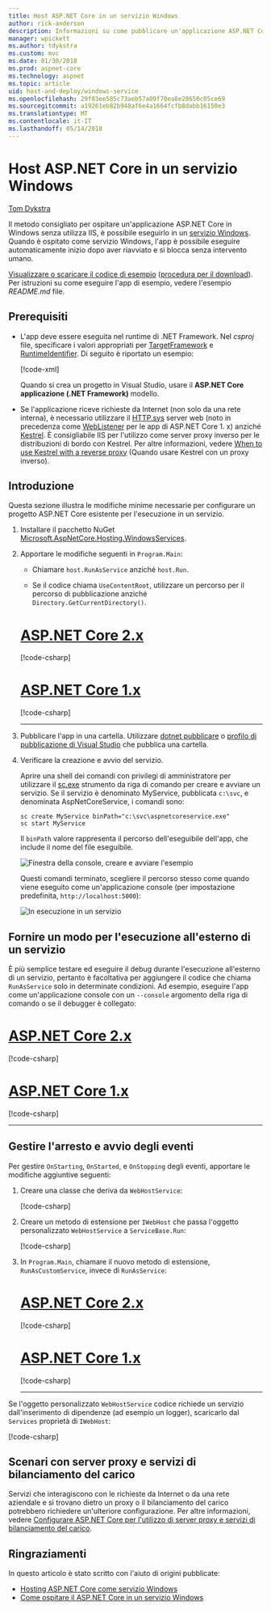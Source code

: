 ```yaml
---
title: Host ASP.NET Core in un servizio Windows
author: rick-anderson
description: Informazioni su come pubblicare un'applicazione ASP.NET Core in un servizio Windows.
manager: wpickett
ms.author: tdykstra
ms.custom: mvc
ms.date: 01/30/2018
ms.prod: aspnet-core
ms.technology: aspnet
ms.topic: article
uid: host-and-deploy/windows-service
ms.openlocfilehash: 29f83ee585c73aeb57a09f70ea8e28650c05ce69
ms.sourcegitcommit: a19261eb82b948af6e4a1664fcfb8dabb16150e3
ms.translationtype: MT
ms.contentlocale: it-IT
ms.lasthandoff: 05/14/2018
---
```

# <a name="host-aspnet-core-in-a-windows-service"></a>Host ASP.NET Core in un servizio Windows

[Tom Dykstra](https://github.com/tdykstra)

Il metodo consigliato per ospitare un'applicazione ASP.NET Core in Windows senza utilizza IIS, è possibile eseguirlo in un [servizio Windows](/dotnet/framework/windows-services/introduction-to-windows-service-applications). Quando è ospitato come servizio Windows, l'app è possibile eseguire automaticamente inizio dopo aver riavviato e si blocca senza intervento umano.

[Visualizzare o scaricare il codice di esempio](https://github.com/aspnet/Docs/tree/master/aspnetcore/host-and-deploy/windows-service/sample) ([procedura per il download](xref:tutorials/index#how-to-download-a-sample)). Per istruzioni su come eseguire l'app di esempio, vedere l'esempio *README.md* file.

## <a name="prerequisites"></a>Prerequisiti

* L'app deve essere eseguita nel runtime di .NET Framework. Nel *csproj* file, specificare i valori appropriati per [TargetFramework](/nuget/schema/target-frameworks) e [RuntimeIdentifier](/dotnet/articles/core/rid-catalog). Di seguito è riportato un esempio:

  [!code-xml[](windows-service/sample/AspNetCoreService.csproj?range=3-6)]

  Quando si crea un progetto in Visual Studio, usare il **ASP.NET Core applicazione (.NET Framework)** modello.

* Se l'applicazione riceve richieste da Internet (non solo da una rete interna), è necessario utilizzare il [HTTP.sys](xref:fundamentals/servers/httpsys) server web (noto in precedenza come [WebListener](xref:fundamentals/servers/weblistener) per le app di ASP.NET Core 1. x) anziché [Kestrel](xref:fundamentals/servers/kestrel). È consigliabile IIS per l'utilizzo come server proxy inverso per le distribuzioni di bordo con Kestrel. Per altre informazioni, vedere [When to use Kestrel with a reverse proxy](xref:fundamentals/servers/kestrel#when-to-use-kestrel-with-a-reverse-proxy) (Quando usare Kestrel con un proxy inverso).

## <a name="get-started"></a>Introduzione

Questa sezione illustra le modifiche minime necessarie per configurare un progetto ASP.NET Core esistente per l'esecuzione in un servizio.

1. Installare il pacchetto NuGet [Microsoft.AspNetCore.Hosting.WindowsServices](https://www.nuget.org/packages/Microsoft.AspNetCore.Hosting.WindowsServices/).

2. Apportare le modifiche seguenti in `Program.Main`:

   * Chiamare `host.RunAsService` anziché `host.Run`.

   * Se il codice chiama `UseContentRoot`, utilizzare un percorso per il percorso di pubblicazione anziché `Directory.GetCurrentDirectory()`.

   # <a name="aspnet-core-2xtabaspnetcore2x"></a>[ASP.NET Core 2.x](#tab/aspnetcore2x/)

   [!code-csharp[](windows-service/sample/Program.cs?name=ServiceOnly&highlight=3-4,7,12)]

   # <a name="aspnet-core-1xtabaspnetcore1x"></a>[ASP.NET Core 1.x](#tab/aspnetcore1x/)

   [!code-csharp[](windows-service/sample_snapshot/Program.cs?name=ServiceOnly&highlight=3-4,8,14)]

   ---

3. Pubblicare l'app in una cartella. Utilizzare [dotnet pubblicare](/dotnet/articles/core/tools/dotnet-publish) o [profilo di pubblicazione di Visual Studio](xref:host-and-deploy/visual-studio-publish-profiles) che pubblica una cartella.

4. Verificare la creazione e avvio del servizio.

   Aprire una shell dei comandi con privilegi di amministratore per utilizzare il [sc.exe](https://technet.microsoft.com/library/bb490995) strumento da riga di comando per creare e avviare un servizio. Se il servizio è denominato MyService, pubblicata `c:\svc`, e denominata AspNetCoreService, i comandi sono:

   ```console
   sc create MyService binPath="c:\svc\aspnetcoreservice.exe"
   sc start MyService
   ```

   Il `binPath` valore rappresenta il percorso dell'eseguibile dell'app, che include il nome del file eseguibile.

   ![Finestra della console, creare e avviare l'esempio](windows-service/_static/create-start.png)

   Questi comandi terminato, scegliere il percorso stesso come quando viene eseguito come un'applicazione console (per impostazione predefinita, `http://localhost:5000`):

   ![In esecuzione in un servizio](windows-service/_static/running-in-service.png)

## <a name="provide-a-way-to-run-outside-of-a-service"></a>Fornire un modo per l'esecuzione all'esterno di un servizio

È più semplice testare ed eseguire il debug durante l'esecuzione all'esterno di un servizio, pertanto è facoltativa per aggiungere il codice che chiama `RunAsService` solo in determinate condizioni. Ad esempio, eseguire l'app come un'applicazione console con un `--console` argomento della riga di comando o se il debugger è collegato:

# <a name="aspnet-core-2xtabaspnetcore2x"></a>[ASP.NET Core 2.x](#tab/aspnetcore2x/)

[!code-csharp[](windows-service/sample/Program.cs?name=ServiceOrConsole)]

# <a name="aspnet-core-1xtabaspnetcore1x"></a>[ASP.NET Core 1.x](#tab/aspnetcore1x/)

[!code-csharp[](windows-service/sample_snapshot/Program.cs?name=ServiceOrConsole)]

---

## <a name="handle-stopping-and-starting-events"></a>Gestire l'arresto e avvio degli eventi

Per gestire `OnStarting`, `OnStarted`, e `OnStopping` degli eventi, apportare le modifiche aggiuntive seguenti:

1. Creare una classe che deriva da `WebHostService`:

   [!code-csharp[](windows-service/sample/CustomWebHostService.cs?name=NoLogging)]

2. Creare un metodo di estensione per `IWebHost` che passa l'oggetto personalizzato `WebHostService` a `ServiceBase.Run`:

   [!code-csharp[](windows-service/sample/WebHostServiceExtensions.cs?name=ExtensionsClass)]

3. In `Program.Main`, chiamare il nuovo metodo di estensione, `RunAsCustomService`, invece di `RunAsService`:

   # <a name="aspnet-core-2xtabaspnetcore2x"></a>[ASP.NET Core 2.x](#tab/aspnetcore2x/)

   [!code-csharp[](windows-service/sample/Program.cs?name=HandleStopStart&highlight=24)]

   # <a name="aspnet-core-1xtabaspnetcore1x"></a>[ASP.NET Core 1.x](#tab/aspnetcore1x/)

   [!code-csharp[](windows-service/sample_snapshot/Program.cs?name=HandleStopStart&highlight=26)]

   ---

Se l'oggetto personalizzato `WebHostService` codice richiede un servizio dall'inserimento di dipendenze (ad esempio un logger), scaricarlo dal `Services` proprietà di `IWebHost`:

[!code-csharp[](windows-service/sample/CustomWebHostService.cs?name=Logging&highlight=7)]

## <a name="proxy-server-and-load-balancer-scenarios"></a>Scenari con server proxy e servizi di bilanciamento del carico

Servizi che interagiscono con le richieste da Internet o da una rete aziendale e si trovano dietro un proxy o il bilanciamento del carico potrebbero richiedere un'ulteriore configurazione. Per altre informazioni, vedere [Configurare ASP.NET Core per l'utilizzo di server proxy e servizi di bilanciamento del carico](xref:host-and-deploy/proxy-load-balancer).

## <a name="acknowledgments"></a>Ringraziamenti

In questo articolo è stato scritto con l'aiuto di origini pubblicate:

* [Hosting ASP.NET Core come servizio Windows](https://stackoverflow.com/questions/37346383/hosting-asp-net-core-as-windows-service/37464074)
* [Come ospitare il ASP.NET Core in un servizio Windows](https://dotnetthoughts.net/how-to-host-your-aspnet-core-in-a-windows-service/)
